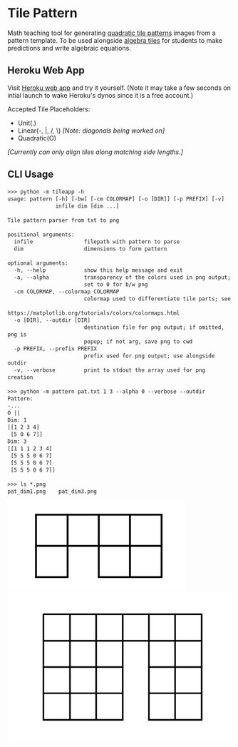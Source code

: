 # Tile Pattern
Math teaching tool for generating [quadratic tile patterns][] images from a pattern template. To be used alongside [algebra tiles][] for students to make predictions and write algebraic equations.

## Heroku Web App
Visit [Heroku web app](https://tilepattern.herokuapp.com/) and try it yourself. (Note it may take a few seconds on intial launch to wake Heroku's dynos since it is a free account.)

[quadratic tile patterns]: https://tasks.illustrativemathematics.org/content-standards/tasks/2121
[algebra tiles]: https://en.wikipedia.org/wiki/Algebra_tile 

Accepted Tile Placeholders:
- Unit(.)
- Linear(-, |, /, \\) _[Note: diagonals being worked on]_
- Quadratic(O)

_[Currently can only align tiles along matching side lengths.]_

## CLI Usage
```
>>> python -m tileapp -h
usage: pattern [-h] [-bw] [-cm COLORMAP] [-o [DIR]] [-p PREFIX] [-v]
               infile dim [dim ...]

Tile pattern parser from txt to png

positional arguments:
  infile                filepath with pattern to parse
  dim                   dimensions to form pattern

optional arguments:
  -h, --help            show this help message and exit
  -a, --alpha           transparency of the colors used in png output; 
                        set to 0 for b/w png
  -cm COLORMAP, --colormap COLORMAP
                        colormap used to differentiate tile parts; see
                        https://matplotlib.org/tutorials/colors/colormaps.html
  -o [DIR], --outdir [DIR]
                        destination file for png output; if omitted, png is
                        popup; if not arg, save png to cwd
  -p PREFIX, --prefix PREFIX
                        prefix used for png output; use alongside outdir
  -v, --verbose         print to stdout the array used for png creation

>>> python -m pattern pat.txt 1 3 --alpha 0 --verbose --outdir
Pattern:
-...
O ||
Dim: 1
[[1 2 3 4]
 [5 0 6 7]]
Dim: 3
[[1 1 1 2 3 4]
 [5 5 5 0 6 7]
 [5 5 5 0 6 7]
 [5 5 5 0 6 7]]

>>> ls *.png
pat_dim1.png    pat_dim3.png
```
![Dim1](./images/pat_dim1.png)
![Dim3](./images/pat_dim3.png)
